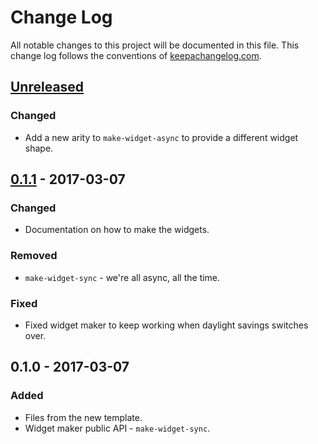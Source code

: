 # Change Log
All notable changes to this project will be documented in this file. This change log follows the conventions of [keepachangelog.com](http://keepachangelog.com/).

## [Unreleased]
### Changed
- Add a new arity to `make-widget-async` to provide a different widget shape.

## [0.1.1] - 2017-03-07
### Changed
- Documentation on how to make the widgets.

### Removed
- `make-widget-sync` - we're all async, all the time.

### Fixed
- Fixed widget maker to keep working when daylight savings switches over.

## 0.1.0 - 2017-03-07
### Added
- Files from the new template.
- Widget maker public API - `make-widget-sync`.

[Unreleased]: https://github.com/your-name/live-order-board/compare/0.1.1...HEAD
[0.1.1]: https://github.com/your-name/live-order-board/compare/0.1.0...0.1.1
